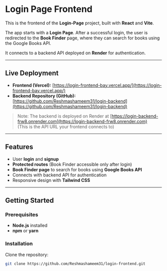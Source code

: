 # Login Page Frontend

This is the frontend of the **Login-Page** project, built with **React** and **Vite**.  

The app starts with a **Login Page**. After a successful login, the user is redirected to the **Book Finder** page, where they can search for books using the Google Books API.

It connects to a backend API deployed on **Render** for authentication.

---

## Live Deployment

- **Frontend (Vercel):** [https://login-frontend-bay.vercel.app/](https://login-frontend-bay.vercel.app/)  
- **Backend Repository (GitHub):** [https://github.com/Reshmashameem31/login-backend](https://github.com/Reshmashameem31/login-backend)  

> Note: The backend is deployed on Render at [https://login-backend-frw8.onrender.com](https://login-backend-frw8.onrender.com)  
> (This is the API URL your frontend connects to)

---

## Features

- User **login** and **signup**  
- **Protected routes** (Book Finder accessible only after login)  
- **Book Finder page** to search for books using **Google Books API**  
- Connects with backend API for authentication  
- Responsive design with **Tailwind CSS**  

---

## Getting Started

### Prerequisites

- **Node.js** installed  
- **npm** or **yarn**

### Installation

Clone the repository:

```bash
git clone https://github.com/Reshmashameem31/login-frontend.git
